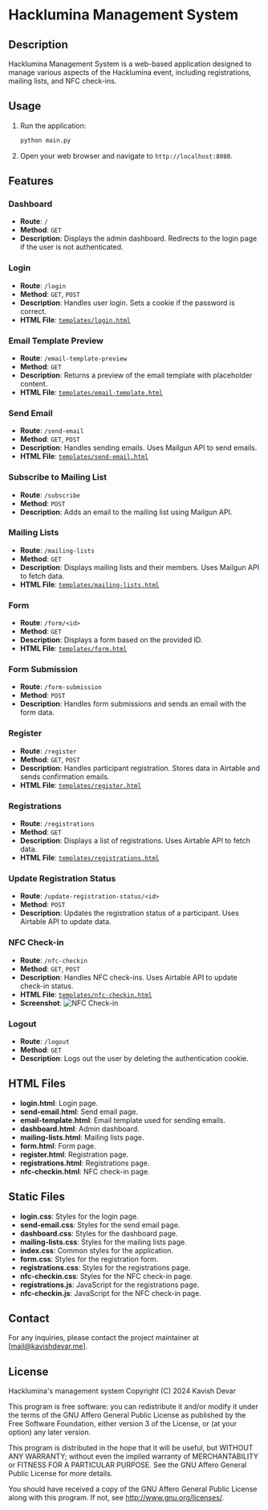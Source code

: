 # Hacklumina Management System

## Description
Hacklumina Management System is a web-based application designed to manage various aspects of the Hacklumina event, including registrations, mailing lists, and NFC check-ins.

## Usage
1. Run the application:
    ```sh
    python main.py
    ```
2. Open your web browser and navigate to `http://localhost:8080`.

## Features

### Dashboard
- **Route**: `/`
- **Method**: `GET`
- **Description**: Displays the admin dashboard. Redirects to the login page if the user is not authenticated.

### Login
- **Route**: `/login`
- **Method**: `GET`, `POST`
- **Description**: Handles user login. Sets a cookie if the password is correct.
- **HTML File**: [`templates/login.html`](templates/login.html)

### Email Template Preview
- **Route**: `/email-template-preview`
- **Method**: `GET`
- **Description**: Returns a preview of the email template with placeholder content.
- **HTML File**: [`templates/email-template.html`](templates/email-template.html)

### Send Email
- **Route**: `/send-email`
- **Method**: `GET`, `POST`
- **Description**: Handles sending emails. Uses Mailgun API to send emails.
- **HTML File**: [`templates/send-email.html`](templates/send-email.html)

### Subscribe to Mailing List
- **Route**: `/subscribe`
- **Method**: `POST`
- **Description**: Adds an email to the mailing list using Mailgun API.

### Mailing Lists
- **Route**: `/mailing-lists`
- **Method**: `GET`
- **Description**: Displays mailing lists and their members. Uses Mailgun API to fetch data.
- **HTML File**: [`templates/mailing-lists.html`](templates/mailing-lists.html)

### Form
- **Route**: `/form/<id>`
- **Method**: `GET`
- **Description**: Displays a form based on the provided ID.
- **HTML File**: [`templates/form.html`](templates/form.html)

### Form Submission
- **Route**: `/form-submission`
- **Method**: `POST`
- **Description**: Handles form submissions and sends an email with the form data.

### Register
- **Route**: `/register`
- **Method**: `GET`, `POST`
- **Description**: Handles participant registration. Stores data in Airtable and sends confirmation emails.
- **HTML File**: [`templates/register.html`](templates/register.html)

### Registrations
- **Route**: `/registrations`
- **Method**: `GET`
- **Description**: Displays a list of registrations. Uses Airtable API to fetch data.
- **HTML File**: [`templates/registrations.html`](templates/registrations.html)

### Update Registration Status
- **Route**: `/update-registration-status/<id>`
- **Method**: `POST`
- **Description**: Updates the registration status of a participant. Uses Airtable API to update data.

### NFC Check-in
- **Route**: `/nfc-checkin`
- **Method**: `GET`, `POST`
- **Description**: Handles NFC check-ins. Uses Airtable API to update check-in status.
- **HTML File**: [`templates/nfc-checkin.html`](templates/nfc-checkin.html)
- **Screenshot**:
    ![NFC Check-in](screenshots/nfc-checkin.png)
### Logout
- **Route**: `/logout`
- **Method**: `GET`
- **Description**: Logs out the user by deleting the authentication cookie.

## HTML Files
- **login.html**: Login page.
- **send-email.html**: Send email page.
- **email-template.html**: Email template used for sending emails.
- **dashboard.html**: Admin dashboard.
- **mailing-lists.html**: Mailing lists page.
- **form.html**: Form page.
- **register.html**: Registration page.
- **registrations.html**: Registrations page.
- **nfc-checkin.html**: NFC check-in page.

## Static Files
- **login.css**: Styles for the login page.
- **send-email.css**: Styles for the send email page.
- **dashboard.css**: Styles for the dashboard page.
- **mailing-lists.css**: Styles for the mailing lists page.
- **index.css**: Common styles for the application.
- **form.css**: Styles for the registration form.
- **registrations.css**: Styles for the registrations page.
- **nfc-checkin.css**: Styles for the NFC check-in page.
- **registrations.js**: JavaScript for the registrations page.
- **nfc-checkin.js**: JavaScript for the NFC check-in page.

## Contact
For any inquiries, please contact the project maintainer at [mail@kavishdevar.me].

## License
Hacklumina's management system
Copyright (C) 2024 Kavish Devar

This program is free software: you can redistribute it and/or modify
it under the terms of the GNU Affero General Public License as published
by the Free Software Foundation, either version 3 of the License, or
(at your option) any later version.

This program is distributed in the hope that it will be useful,
but WITHOUT ANY WARRANTY; without even the implied warranty of
MERCHANTABILITY or FITNESS FOR A PARTICULAR PURPOSE.  See the
GNU Affero General Public License for more details.

You should have received a copy of the GNU Affero General Public License
along with this program.  If not, see <http://www.gnu.org/licenses/>.